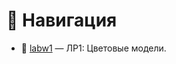 # 📁 Навигация
 - 📂 [labw1](https://github.com/dulcean/ComputerGraphics/tree/main/labw1) — ЛР1: Цветовые модели.
